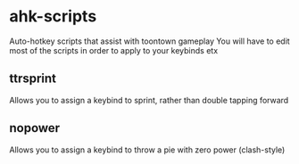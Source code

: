 # ahk-scripts
Auto-hotkey scripts that assist with toontown gameplay
You will have to edit most of the scripts in order to apply to your keybinds etx

## ttrsprint
Allows you to assign a keybind to sprint, rather than double tapping forward

## nopower
Allows you to assign a keybind to throw a pie with zero power (clash-style)
